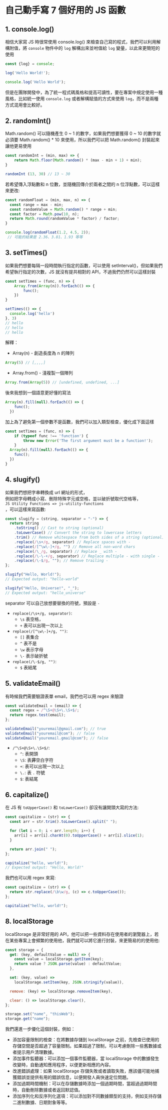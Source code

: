# 自己動手寫 7 個好用的 JS 函數

## 1. console.log()
相信大家寫 JS 時很常使用 console.log() 來檢查自己寫的程式，我們可以利用解構附值，將 `console` 物件中的 `log` 解構出來並咐值給 `log` 變量，以此來更簡短的使用

```jsx
const {log} = console;

log('Hello World!');

console.log('Hello World');
```

但是在團隊開發中，為了統一程式碼風格和提高可讀性，要在專案中規定使用一種風格，比如統一使用 `console.log` 或者解構賦值的方式來使用 `log`，而不是兩種方式混用會比較好。


## 2. randomInt()
Math.random() 可以隨機產生 0 ~ 1 的數字，如果我們想要獲得 0 ~ 10 的數字就必須要 Math.random() * 10 來使用，所以我們可以把 Math.random() 封裝起來讓他更易使用

```jsx
const randomInt = (min, max) => {
	return Math.floor(Math.random() * (max - min + 1) + min);
}

randomInt (13, 30) // 13 ~ 30
```

若希望傳入浮點數和 n 位數，並隨機回傳介於兩者之間的 n 位浮點數，可以這樣來更改:

```js
const randomFloat = (min, max, n) => {
  const range = max - min;
  const randomValue = Math.random() * range + min;
  const factor = Math.pow(10, n);
  return Math.round(randomValue * factor) / factor;
}

console.log(randomFloat(1.2, 4.5, 2));
 // 可能的結果是 2.36、3.81、1.93 等等
```


## 3. setTimes()
如果我們想要每隔一段時間執行指定的函數，可以使用 setInterval()，但如果我們希望執行指定的次數，JS 就沒有提共相對的 API，不過我們仍然可以這樣封裝

```jsx
const setTimes = (func, n) => {
	Array.from(Array(n)).forEach(() => {
		func();
	})
}

setTimes(() => {
  console.log('hello')
}, 3)
// hello
// hello
// hello
```

解釋：  
- Array(n) - 創造長度為 n 的陣列

```jsx
Array(5) // [,,,,]
```

- Array.from() - 淺複製一個陣列

```jsx
Array.from(Array(5)) // [undefined, undefined, ...] 
```

後來我想到一個語意更好懂的寫法  
```js
Array(n).fill(null).forEach(() => {
    func();
  })
```
加上為了避免第一個參數不是函數，我們可以加入類型檢查，優化成下面這樣    

```js
const setTimes = (func, n) => {
	if (typeof func !== 'function') {
		throw new Error('The first argument must be a function!');
	}
  Array(n).fill(null).forEach(() => {
    func();
  })
}
```


## 4. slugify()

如果我們想把字串轉換成 url 網址的形式，  
例如把字母轉成小寫、刪除特殊字元或空格，並以破折號取代空格等，  
`JS Utility Functions => js-utility-functions`   
，可以這樣來寫函數:    

```jsx
const slugify = (string, separator = "-") => {
  return string
    .toString() // Cast to string (optional)
    .toLowerCase() // Convert the string to lowercase letters
    .trim() // Remove whitespace from both sides of a string (optional)
    .replace(/\s+/g, separator) // Replace spaces with -
    .replace(/[^\w\-]+/g, "") // Remove all non-word chars
    .replace(/\_/g, separator) // Replace _ with -
    .replace(/\-\-+/g, separator) // Replace multiple - with single -
    .replace(/\-$/g, ""); // Remove trailing -
};

slugify("Hello, World!");
// Expected output: "hello-world"

slugify("Hello, Universe!", "_");
// Expected output: "hello_universe"
```

separator 可以自己放想要替換的符號，預設是 `-`  

* `replace(/\s+/g, separator)`: 
  * `\s` 表空格，
  * `+` 表可以出現一次以上
* `replace(/[^\w\-]+/g, "")`: 
  * `[]` 表集合
  * `^` 表不是
  * `\w` 表示字母
  * `\-` 表示破折號
* `replace(/\-$/g, "")`: 
  * `$` 表結尾



## 5. validateEmail()
有時候我們需要驗證表單 email，我們也可以用 regex 來驗證
```jsx
const validateEmail = (email) => {
  const regex = /^\S+@\S+\.\S+$/;
  return regex.test(email);
};

validateEmail("youremail@gmail.com"); // true
validateEmail("youremail@com"); // false
validateEmail("youremail.gmail@com"); // false
```

* `/^\S+@\S+\.\S+$/`: 
  * `^`: 表開頭
  * `\S`: 表**非**空白字符
  * `+`: 表可以出現一次以上
  * `\.`: 表 `.` 符號
  * `$`: 表結尾



## 6. capitalize()
在 JS 有 `toUpperCase()` 和 `toLowerCase()` 卻沒有讓開頭大寫的方法:

```jsx
const capitalize = (str) => {
  const arr = str.trim().toLowerCase().split(" ");

  for (let i = 0; i < arr.length; i++) {
    arr[i] = arr[i].charAt(0).toUpperCase() + arr[i].slice(1);
  }

  return arr.join(" ");
};

capitalize("hello, world!");
// Expected output: "Hello, World!"
```

我們也可以用 regex 來寫:
```js
const capitalize = (str) => {
  return str.replace(/\b\w/g, (c) => c.toUpperCase());
};

capitalize("hello, world!");
```

## 8. localStorage
localStorage 是非常好用的 API，他可以把一些資料存在使用者的瀏覽器上，若在某些專案上會頻繁的使用他，我們就可以將它進行封裝，來更簡易的的使用他:

```jsx
const storage = {
  get: (key, defaultValue = null) => {
    const value = localStorage.getItem(key);
    return value ? JSON.parse(value) : defaultValue;
  },

  set: (key, value) => 
    localStorage.setItem(key, JSON.stringify(value)),

  remove: (key) => localStorage.removeItem(key),

  clear: () => localStorage.clear(),
};

storage.set("name", "thisWeb");
storage.get("name");
```

我們還進一步優化這個封裝，例如：

* 添加容量限制的檢查：在將數據存儲到 localStorage 之前，先檢查已使用的存儲空間是否超過了容量限制。如果超過了限制，可以考慮刪除一些舊數據或者提示用戶清理數據。
* 添加事件監聽器：可以添加一個事件監聽器，當 localStorage 中的數據發生改變時，自動通知應用程序，以便更新相應的內容。
* 改進錯誤處理：如果 localStorage 存儲失敗或者讀取失敗，應該儘可能地捕獲錯誤並提供有用的錯誤信息，以便開發人員快速定位問題。
* 添加過期時間機制：可以在存儲數據時添加一個過期時間，當超過過期時間時，自動刪除數據或者返回默認值。
* 添加序列化和反序列化選項：可以添加對不同數據類型的支持，例如支持存儲二進制數據、日期對象等等。

```js

```
